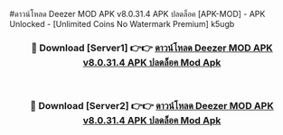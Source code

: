 #ดาวน์โหลด Deezer MOD APK v8.0.31.4 APK ปลดล็อค [APK-MOD] - APK Unlocked - [Unlimited Coins No Watermark Premium] k5ugb



<div align="center">

<h3>🔴 Download [Server1] 👉👉 <a href="https://momento.my/?title=ดาวน์โหลด_Deezer_MOD_APK_v8.0.31.4_APK_ปลดล็อค">ดาวน์โหลด Deezer MOD APK v8.0.31.4 APK ปลดล็อค Mod Apk</a></h3><br>

<h3>🔴 Download [Server2] 👉👉 <a href="https://momento.my/?title=ดาวน์โหลด_Deezer_MOD_APK_v8.0.31.4_APK_ปลดล็อค">ดาวน์โหลด Deezer MOD APK v8.0.31.4 APK ปลดล็อค Mod Apk</a></h3>
</div>
